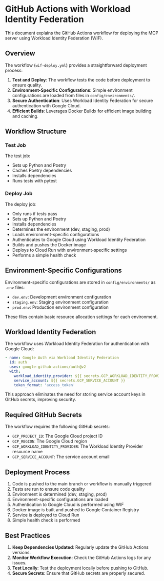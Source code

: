 # GitHub Actions with Workload Identity Federation

This document explains the GitHub Actions workflow for deploying the MCP server using Workload Identity Federation (WIF).

## Overview

The workflow (`wif-deploy.yml`) provides a straightforward deployment process:

1. **Test and Deploy**: The workflow tests the code before deployment to ensure quality.
2. **Environment-Specific Configurations**: Simple environment configurations are loaded from files in `config/environments/`.
3. **Secure Authentication**: Uses Workload Identity Federation for secure authentication with Google Cloud.
4. **Efficient Builds**: Leverages Docker Buildx for efficient image building and caching.

## Workflow Structure

### Test Job

The test job:
- Sets up Python and Poetry
- Caches Poetry dependencies
- Installs dependencies
- Runs tests with pytest

### Deploy Job

The deploy job:
- Only runs if tests pass
- Sets up Python and Poetry
- Installs dependencies
- Determines the environment (dev, staging, prod)
- Loads environment-specific configurations
- Authenticates to Google Cloud using Workload Identity Federation
- Builds and pushes the Docker image
- Deploys to Cloud Run with environment-specific settings
- Performs a simple health check

## Environment-Specific Configurations

Environment-specific configurations are stored in `config/environments/` as `.env` files:

- `dev.env`: Development environment configuration
- `staging.env`: Staging environment configuration
- `prod.env`: Production environment configuration

These files contain basic resource allocation settings for each environment.

## Workload Identity Federation

The workflow uses Workload Identity Federation for authentication with Google Cloud:

```yaml
- name: Google Auth via Workload Identity Federation
  id: auth
  uses: google-github-actions/auth@v2
  with:
    workload_identity_provider: ${{ secrets.GCP_WORKLOAD_IDENTITY_PROVIDER }}
    service_account: ${{ secrets.GCP_SERVICE_ACCOUNT }}
    token_format: 'access_token'
```

This approach eliminates the need for storing service account keys in GitHub secrets, improving security.

## Required GitHub Secrets

The workflow requires the following GitHub secrets:

- `GCP_PROJECT_ID`: The Google Cloud project ID
- `GCP_REGION`: The Google Cloud region
- `GCP_WORKLOAD_IDENTITY_PROVIDER`: The Workload Identity Provider resource name
- `GCP_SERVICE_ACCOUNT`: The service account email

## Deployment Process

1. Code is pushed to the main branch or workflow is manually triggered
2. Tests are run to ensure code quality
3. Environment is determined (dev, staging, prod)
4. Environment-specific configurations are loaded
5. Authentication to Google Cloud is performed using WIF
6. Docker image is built and pushed to Google Container Registry
7. Service is deployed to Cloud Run
8. Simple health check is performed

## Best Practices

1. **Keep Dependencies Updated**: Regularly update the GitHub Actions versions.
2. **Monitor Workflow Execution**: Check the GitHub Actions logs for any issues.
3. **Test Locally**: Test the deployment locally before pushing to GitHub.
4. **Secure Secrets**: Ensure that GitHub secrets are properly secured.